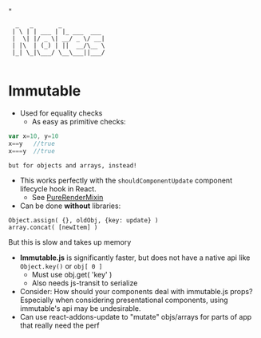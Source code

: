 ```
*

  _   _       _            
 | \ | | ___ | |_ ___  ___
 |  \| |/ _ \| __/ _ \/ __|
 | |\  | (_) | ||  __/\__ \
 |_| \_|\___/ \__\___||___/


```

# Immutable
- Used for equality checks
  - As easy as primitive checks:
```js
var x=10, y=10
x==y   //true
x===y  //true
```
    but for objects and arrays, instead!
  - This works perfectly with the `shouldComponentUpdate` component lifecycle hook in React.
    - See [PureRenderMixin](https://facebook.github.io/react/docs/pure-render-mixin.html)
- Can be done __without__ libraries:
```
Object.assign( {}, oldObj, {key: update} )
array.concat( [newItem] )
```
  But this is slow and takes up memory
- __Immutable.js__ is significantly faster, but does not have a native api like `Object.key()` or `obj[ 0 ]`
  - Must use obj.get( 'key' )
  - Also needs js-transit to serialize
- Consider: How should your components deal with immutable.js props? Especially when considering presentational components, using immutable's api may be undesirable.
- Can use react-addons-update to "mutate" objs/arrays for parts of app that really need the perf
